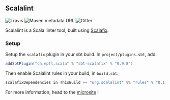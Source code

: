 ## Scalalint

![Travis](https://img.shields.io/travis/pdalpra/scalalint) ![Maven metadata URL](https://img.shields.io/maven-metadata/v?label=maven%20central&metadataUrl=http%3A%2F%2Fcentral.maven.org%2Fmaven2%2Forg%2Fscalalint%2Frules_2.12%2Fmaven-metadata.xml) ![Gitter](https://img.shields.io/gitter/room/scalalint/scalalint)

Scalalint is a Scala linter tool, built using [Scalafix](https://scalacenter.github.io/scalafix/).

### Setup

Setup the `scalafix` plugin in your sbt build. In `project/plugins.sbt`, add:
```sbt
addSbtPlugin("ch.epfl.scala" % "sbt-scalafix" % "0.9.8")
```

Then enable Scalalint rules in your build, in `build.sbt`:

```sbt
scalafixDependencies in ThisBuild += "org.scalalint" %% "rules" % "0.1.0"
```

For more information, head to the [microsite](https://scalalint.org) !